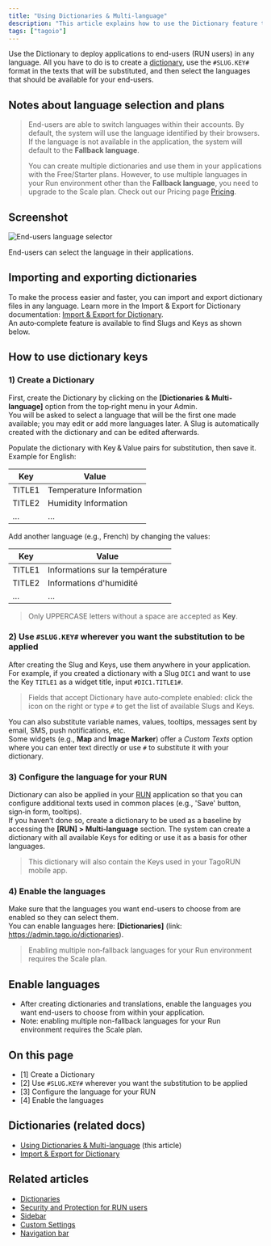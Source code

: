 ```yaml
---
title: "Using Dictionaries & Multi-language"
description: "This article explains how to use the Dictionary feature to deploy applications in multiple languages, how to reference dictionary keys in your application text, and notes on language selection and plan limitations."
tags: ["tagoio"]
---
```

Use the Dictionary to deploy applications to end-users (RUN users) in any language. All you have to do is to create a [dictionary](../dictionaries), use the `#SLUG.KEY#` format in the texts that will be substituted, and then select the languages that should be available for your end-users.

## Notes about language selection and plans

> End-users are able to switch languages within their accounts. By default, the system will use the language identified by their browsers. If the language is not available in the application, the system will default to the **Fallback language**.
>
> You can create multiple dictionaries and use them in your applications with the Free/Starter plans. However, to use multiple languages in your Run environment other than the **Fallback language**, you need to upgrade to the Scale plan. Check out our Pricing page [Pricing](https://tago.io/pricing).

## Screenshot
![End-users language selector](/docs_imagem/tagoio/using-dictionaries-multi-language-2.png)

End-users can select the language in their applications.

## Importing and exporting dictionaries

To make the process easier and faster, you can import and export dictionary files in any language. Learn more in the Import & Export for Dictionary documentation: [Import & Export for Dictionary](../import-export-for-dictionary).  
An auto‑complete feature is available to find Slugs and Keys as shown below.

## How to use dictionary keys

### 1) Create a Dictionary
First, create the Dictionary by clicking on the **[Dictionaries & Multi-language]** option from the top‑right menu in your Admin.  
You will be asked to select a language that will be the first one made available; you may edit or add more languages later. A Slug is automatically created with the dictionary and can be edited afterwards.

Populate the dictionary with Key & Value pairs for substitution, then save it. Example for English:

| Key | Value |
| --- | ----- |
| TITLE1 | Temperature Information |
| TITLE2 | Humidity Information |
| … | … |

Add another language (e.g., French) by changing the values:

| Key | Value |
| --- | ----- |
| TITLE1 | Informations sur la température |
| TITLE2 | Informations d'humidité |
| … | … |

> Only UPPERCASE letters without a space are accepted as **Key**.

### 2) Use `#SLUG.KEY#` wherever you want the substitution to be applied
After creating the Slug and Keys, use them anywhere in your application.  
For example, if you created a dictionary with a Slug `DIC1` and want to use the Key `TITLE1` as a widget title, input `#DIC1.TITLE1#`.

> Fields that accept Dictionary have auto‑complete enabled: click the icon on the right or type `#` to get the list of available Slugs and Keys.

You can also substitute variable names, values, tooltips, messages sent by email, SMS, push notifications, etc.  
Some widgets (e.g., **Map** and **Image Marker**) offer a *Custom Texts* option where you can enter text directly or use `#` to substitute it with your dictionary.

### 3) Configure the language for your RUN
Dictionary can also be applied in your [RUN](../run) application so that you can configure additional texts used in common places (e.g., 'Save' button, sign‑in form, tooltips).  
If you haven’t done so, create a dictionary to be used as a baseline by accessing the **[RUN] > Multi‑language** section. The system can create a dictionary with all available Keys for editing or use it as a basis for other languages.

> This dictionary will also contain the Keys used in your TagoRUN mobile app.

### 4) Enable the languages
Make sure that the languages you want end-users to choose from are enabled so they can select them.  
You can enable languages here: **[Dictionaries]** (link: https://admin.tago.io/dictionaries).

> Enabling multiple non‑fallback languages for your Run environment requires the Scale plan.

## Enable languages

- After creating dictionaries and translations, enable the languages you want end-users to choose from within your application.
- Note: enabling multiple non-fallback languages for your Run environment requires the Scale plan.

## On this page

- [1] Create a Dictionary  
- [2] Use `#SLUG.KEY#` wherever you want the substitution to be applied  
- [3] Configure the language for your RUN  
- [4] Enable the languages

## Dictionaries (related docs)

- [Using Dictionaries & Multi-language](#) (this article)  
- [Import & Export for Dictionary](../import-export-for-dictionary)

## Related articles

- [Dictionaries](../dictionaries)  
- [Security and Protection for RUN users](../security/security-and-protection-for-run-users)  
- [Sidebar](../sidebar)  
- [Custom Settings](../tagoio/custom-settings)  
- [Navigation bar](../tagoio/navigation-bar)